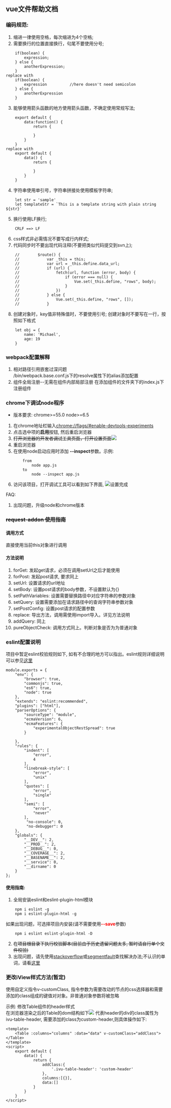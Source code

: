 ## vue文件帮助文档

### 编码规范:  
1. 缩进一律使用空格，每次缩进为4个空格;  
2. 需要换行的位置直接换行，句尾不要使用分号;  
```
    if(boolean) {
        expression;
    } else {
        anotherExpression;
    }
replace with
    if(boolean) {
        expression          //here doesn't need semicolon
    } else {
        anotherExpression
    }
```
3. 能够使用箭头函数的地方使用箭头函数，不确定使用常规写法; 
```
    export default {
        data:function() {
            return {

            }
        }
    } 
replace with 
    export default {
        data() {
            return {

            }
        }
    }
``` 
4. 字符串使用单引号，字符串拼接处使用模板字符串;     
```
    let str = 'sample'
    let templateStr = `This is a template string with plain string ${str}`
```
5. 换行使用LF换行;  
```
    CRLF ==> LF
```
6. css样式非必需情况不要写成行内样式;  
7. 代码同步时不要出现代码注释(不要把类似代码提交到svn上);  
```
    //        $route() {
    //            var _this = this;
    //            var url = _this.define.data_url;
    //            if (url) {
    //                fetch(url, function (error, body) {
    //                    if (error === null) {
    //                        Vue.set(_this.define, "rows", body);
    //                    }
    //                })
    //            } else {
    //                Vue.set(_this.define, "rows", []);
    //            }
```
8. 创建对象时，key值非特殊值时，不要使用引号; 创建对象时不要写在一行，按照如下格式
```
    let obj = {
        name: 'Michael',
        age: 19
    }
```

### webpack配置解释 
1. 相对路径引用嵌套过深问题  
    /bin/webpack.base.conf.js下的resolve属性下的alias添加配置
2. 组件全局注册--无需在组件内部局部注册
    在添加组件的文件夹下的index.js下注册组件


### chrome下调试node程序

* 版本要求: chrome>=55.0 node>=6.5  
1. 在chrome地址栏输入[chrome://flags/#enable-devtools-experiments](chrome://flags/#enable-devtools-experiments)
3. 点击选中项的<b>启用</b>按钮, 然后重启浏览器
4. <del>打开浏览器的开发者调试工具页面，打开设置页面![](./help/pic/chrome-setting.jpg)</del>
5. 重启浏览器 
6. 在使用node启动应用时添加 <b>--inspect</b>参数。示例: 
    ```
        from 
            node app.js
        to
            node --inspect app.js
    ```
7. 访问该项目，打开调试工具可以看到如下界面, ![](./help/pic/success.jpg)设置完成



FAQ:   
1. 出现问题，升级node和chrome版本

### <del>request-addon 使用指南</del>

#### 调用方式 
直接使用当前this对象进行调用
#### 方法说明
1. forGet: 发起get请求，必须在调用setUrl之后才能使用
2. forPost: 发起post请求, 要求同上
3. setUrl: 设置请求的url地址
4. setBody: 设置post请求的body参数，不设置默认为{}
5. setPathVariables: 设置需要替换路径中对应字符串的参数对象
6. setQuery: 设置需要添加在请求路径中的查询字符串参数对象
7. setPostConfig: 设置post请求的配置参数
8. replace: 导出方法，调用需使用import导入。详见方法说明
9. addQuery: 同上
10. pureObjectCheck: 调用方式同上。判断对象是否为为普通对象

### eslint配置说明

项目中暂定eslint校验规则如下, 如有不合理的地方可以指出。eslint规则详细说明可以参见[这里](http://eslint.cn/docs/user-guide/configuring)
```
module.exports = {
    "env": {
        "browser": true,
        "commonjs": true,
        "es6": true,
        "node": true
    },
    "extends": "eslint:recommended",
    "plugins": ["html"],
    "parserOptions": {
        "sourceType": "module",
        "ecmaVersion": 6,
        "ecmaFeatures": {
            "experimentalObjectRestSpread": true
        }
        
    },
    "rules": {
        "indent": [
            "error",
            4
        ],
        "linebreak-style": [
            "error",
            "unix"
        ],
        "quotes": [
            "error",
            "single"
        ],
        "semi": [
            "error",
            "never"
        ],
         "no-console": 0,
         "no-debugger": 0
    },
    "globals": {
        "__DEV__": 2,
        "__PROD__": 2,
        "__DEBUG__": 0,
        "__COVERAGE__": 2,
        "__BASENAME__": 2,
        "__service": 0,
        "__dirname": 0
    }
};
```
#### 使用指南:  
1.  全局安装eslint和eslint-plugin-html模块
```
    npm i eslint -g
    npm i eslint-plugin-html -g
```
如果出现问题，可选择项目内安装(请不需要使用<b style="color: red;">--save</b>参数)
```
    npm i eslint eslint-plugin-html -D
```
2.  <del>在项目根目录下执行校验脚本(目前由于历史遗留问题太多, 暂时请自行单个文件校验)</del>
3.  出现问题，请先使用[stackoverflow](https://stackoverflow.com)或[segmentfault](https://segmentfault.com/)查找解决办法;不认识的单词，请看[这里](https://www.youdao.com/)


### 更改iView样式方法(暂定)

使用自定义指令v-customClass, 指令参数为需要改动的节点的css选择器和需要添加的class组成的键值对对象。非普通对象参数将被忽略  

示例: 修改Table组件的header样式  
在浏览器渲染之后的Table的dom结构如下![](./help/pic/table.jpg)
代表header的div的class属性为ivu-table-header, 需要添加的class为custom-header,则具体操作如下:
```
<template>
    <Table :columns="columns" :data="data" v-customClass="addClass"></Table>
</template>
<script>
    export default {
        data() {
            return {
                addClass:{
                    '.ivu-table-header': 'custom-header'
                },
                columns:[{}],
                data:[]
            }
        }
    }
</script>
    
```
    
